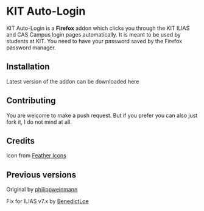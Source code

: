 # KIT Auto-Login

KIT Auto-Login is a **Firefox** addon which clicks you through the KIT ILIAS and CAS Campus login pages automatically. It is meant to be used by students at KIT. You need to have your password saved by the Firefox password manager.

## Installation

Latest version of the addon can be downloaded here

## Contributing

You are welcome to make a push request. But if you prefer you can also just fork it, I do not mind at all.

## Credits

Icon from [Feather Icons](https://github.com/feathericons/feather)

## Previous versions

Original by [philippweinmann](https://github.com/philippweinmann/iliasLogin)

Fix for ILIAS v7.x by [BenedictLoe](https://github.com/BenedictLoe/iliasLogin_7)
